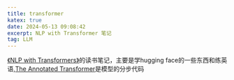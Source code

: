 ```yaml
---
title: transformer
katex: true
date: 2024-05-13 09:08:42
excerpt: NLP with Transformer 笔记
tag: LLM
---
```

[《NLP with Transformers》](https://github.com/nlp-with-transformers/notebooks)的读书笔记，主要是学hugging face的一些东西和练英语,[The Annotated Transformer](https://nlp.seas.harvard.edu/annotated-transformer/)是模型的分步代码
